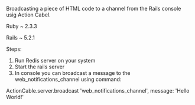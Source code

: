 Broadcasting a piece of HTML code to a channel from the Rails console usig Action Cabel.

<p>Ruby ~ 2.3.3</p>
<p>Rails ~ 5.2.1</p> 

Steps:
1. Run Redis server on your system 
2. Start the rails server
3. In console you can broadcast a message to the web_notifications_channel using command: 
  <p> ActionCable.server.broadcast 'web_notifications_channel', message: 'Hello World!' </p>
